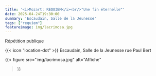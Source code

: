 ```yaml
---
title: '<i>Mozart: REQUIEM</i><br/>"Une fin éternelle"'
date: 2025-04-24T19:30:00
summary: 'Escaudain, Salle de la Jeunesse'
tags: ["requiem"]
featureimage: img/lacrimosa.jpg
---
```


Répétition publique

{{< icon "location-dot" >}} Escaudain, Salle de la Jeunesse rue Paul Bert

{{< figure
    src="img/lacrimosa.jpg"
    alt="Affiche"
>}}

